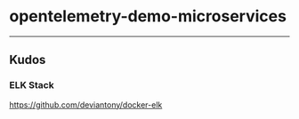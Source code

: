 # opentelemetry-demo-microservices

---

## Kudos

### ELK Stack

https://github.com/deviantony/docker-elk
